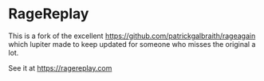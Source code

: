 # RageReplay

This is a fork of the excellent https://github.com/patrickgalbraith/rageagain which lupiter made to keep updated for someone who misses the original a lot.

See it at https://ragereplay.com
